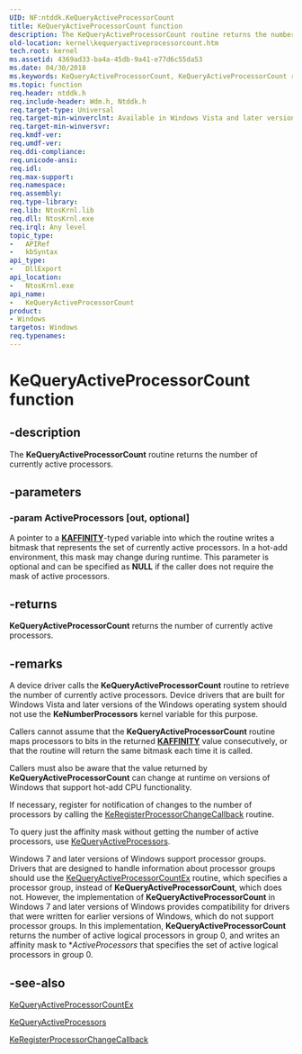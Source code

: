 ```yaml
---
UID: NF:ntddk.KeQueryActiveProcessorCount
title: KeQueryActiveProcessorCount function
description: The KeQueryActiveProcessorCount routine returns the number of currently active processors.
old-location: kernel\kequeryactiveprocessorcount.htm
tech.root: kernel
ms.assetid: 4369ad33-ba4a-45db-9a41-e77d6c55da53
ms.date: 04/30/2018
ms.keywords: KeQueryActiveProcessorCount, KeQueryActiveProcessorCount routine [Kernel-Mode Driver Architecture], k105_23574ace-ab66-43bb-976f-ca7310cece9a.xml, kernel.kequeryactiveprocessorcount, wdm/KeQueryActiveProcessorCount
ms.topic: function
req.header: ntddk.h
req.include-header: Wdm.h, Ntddk.h
req.target-type: Universal
req.target-min-winverclnt: Available in Windows Vista and later versions of Windows.
req.target-min-winversvr: 
req.kmdf-ver: 
req.umdf-ver: 
req.ddi-compliance: 
req.unicode-ansi: 
req.idl: 
req.max-support: 
req.namespace: 
req.assembly: 
req.type-library: 
req.lib: NtosKrnl.lib
req.dll: NtosKrnl.exe
req.irql: Any level
topic_type:
-	APIRef
-	kbSyntax
api_type:
-	DllExport
api_location:
-	NtosKrnl.exe
api_name:
-	KeQueryActiveProcessorCount
product:
- Windows
targetos: Windows
req.typenames: 
---
```


# KeQueryActiveProcessorCount function


## -description


The <b>KeQueryActiveProcessorCount</b> routine returns the number of currently active processors.


## -parameters




### -param ActiveProcessors [out, optional]

A pointer to a [**KAFFINITY**](https://docs.microsoft.com/windows-hardware/drivers/kernel/interrupt-affinity-and-priority#about-kaffinity)-typed variable into which the routine writes a bitmask that represents the set of currently active processors. In a hot-add environment, this mask may change during runtime. This parameter is optional and can be specified as <b>NULL</b> if the caller does not require the mask of active processors. 


## -returns



<b>KeQueryActiveProcessorCount</b> returns the number of currently active processors. 




## -remarks



A device driver calls the <b>KeQueryActiveProcessorCount</b> routine to retrieve the number of currently active processors. Device drivers that are built for Windows Vista and later versions of the Windows operating system should not use the <b>KeNumberProcessors</b> kernel variable for this purpose.

Callers cannot assume that the <b>KeQueryActiveProcessorCount</b> routine maps processors to bits in the returned [**KAFFINITY**](https://docs.microsoft.com/windows-hardware/drivers/kernel/interrupt-affinity-and-priority#about-kaffinity) value consecutively, or that the routine will return the same bitmask each time it is called.

Callers must also be aware that the value returned by <b>KeQueryActiveProcessorCount</b> can change at runtime on versions of Windows that support hot-add CPU functionality.

If necessary, register for notification of changes to the number of processors by calling the <a href="https://msdn.microsoft.com/library/windows/hardware/ff553120">KeRegisterProcessorChangeCallback</a> routine.

To query just the affinity mask without getting the number of active processors, use <a href="https://msdn.microsoft.com/library/windows/hardware/ff553001">KeQueryActiveProcessors</a>.

Windows 7 and later versions of Windows support processor groups. Drivers that are designed to handle information about processor groups should use the <a href="https://msdn.microsoft.com/library/windows/hardware/ff552993">KeQueryActiveProcessorCountEx</a> routine, which specifies a processor group, instead of <b>KeQueryActiveProcessorCount</b>, which does not. However, the implementation of <b>KeQueryActiveProcessorCount</b> in Windows 7 and later versions of Windows provides compatibility for drivers that were written for earlier versions of Windows, which do not support processor groups. In this implementation, <b>KeQueryActiveProcessorCount</b> returns the number of active logical processors in group 0, and writes an affinity mask to *<i>ActiveProcessors</i> that specifies the set of active logical processors in group 0. 


## -see-also




<a href="https://msdn.microsoft.com/library/windows/hardware/ff552993">KeQueryActiveProcessorCountEx</a>



<a href="https://msdn.microsoft.com/library/windows/hardware/ff553001">KeQueryActiveProcessors</a>



<a href="https://msdn.microsoft.com/library/windows/hardware/ff553120">KeRegisterProcessorChangeCallback</a>
 

 

